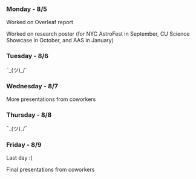 ### Monday - 8/5

Worked on Overleaf report

Worked on research poster (for NYC AstroFest in September, CU Science Showcase in October, and AAS in January)

### Tuesday - 8/6

¯\_(ツ)_/¯

### Wednesday - 8/7

More presentations from coworkers 

### Thursday - 8/8

¯\_(ツ)_/¯

### Friday - 8/9

Last day :(

Final presentations from coworkers

